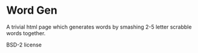 # Word Gen

A trivial html page which generates words by smashing 2-5 letter scrabble words together.

BSD-2 license

